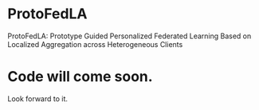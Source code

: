 # ProtoFedLA
ProtoFedLA: Prototype Guided Personalized Federated Learning Based on Localized Aggregation across Heterogeneous Clients

# Code will come soon.
Look forward to it.
